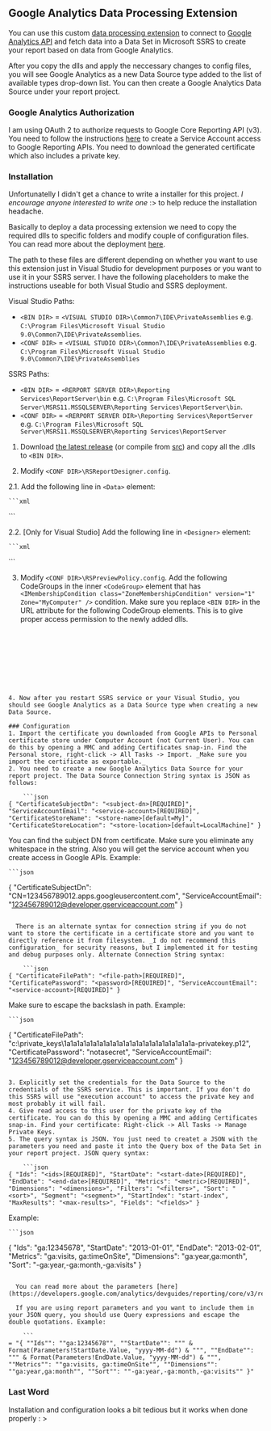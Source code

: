 ## Google Analytics Data Processing Extension

You can use this custom [data processing extension](http://msdn.microsoft.com/en-us/library/ms152816.aspx) to connect to [Google Analytics API](https://developers.google.com/analytics/devguides/) and fetch data into a Data Set in Microsoft SSRS to create your report based on data from Google Analytics.

After you copy the dlls and apply the neccessary changes to config files, you will see Google Analytics as a new Data Source type added to the list of available types drop-down list. You can then create a Google Analytics Data Source under your report project.  

### Google Analytics Authorization
I am using OAuth 2 to authorize requests to Google Core Reporting API (v3). You need to follow the instructions [here](https://developers.google.com/analytics/devguides/reporting/core/v3/gdataAuthorization) to create a Service Account access to Google Reporting APIs. You need to download the generated certificate which also includes a private key.

### Installation

Unfortunatelly I didn't get a chance to write a installer for this project. *I encourage anyone interested to write one* :> to help reduce the installation headache.

Basically to deploy a data processing extension we need to copy the required dlls to specific folders and modify couple of configuration files. You can read more about the deployment [here](http://msdn.microsoft.com/en-us/library/ms155104.aspx).

The path to these files are different depending on whether you want to use this extension just in Visual Studio for development purposes or you want to use it in your SSRS server. I have the following placeholders to make the instructions useable for both Visual Studio and SSRS deployment.

Visual Studio Paths:
* ``<BIN DIR>`` = ``<VISUAL STUDIO DIR>\Common7\IDE\PrivateAssemblies`` e.g. ``C:\Program Files\Microsoft Visual Studio 9.0\Common7\IDE\PrivateAssemblies``.
* ``<CONF DIR>`` = ``<VISUAL STUDIO DIR>\Common7\IDE\PrivateAssemblies`` e.g. ``C:\Program Files\Microsoft Visual Studio 9.0\Common7\IDE\PrivateAssemblies``

SSRS Paths:
* ``<BIN DIR>`` = ``<RERPORT SERVER DIR>\Reporting Services\ReportServer\bin`` e.g. ``C:\Program Files\Microsoft SQL Server\MSRS11.MSSQLSERVER\Reporting Services\ReportServer\bin``.
* ``<CONF DIR>`` = ``<RERPORT SERVER DIR>\Reporting Services\ReportServer`` e.g. ``C:\Program Files\Microsoft SQL Server\MSRS11.MSSQLSERVER\Reporting Services\ReportServer``


1. Download [the latest release](https://github.com/farzadpanahi/GoogleAnalyticsDataProcessingExtension/releases) (or compile from [src](https://github.com/farzadpanahi/GoogleAnalyticsDataProcessingExtension/tree/master/src)) and copy all the .dlls to ``<BIN DIR>``.

2. Modify ``<CONF DIR>\RSReportDesigner.config``. 

  2.1. Add the following line in ``<Data>`` element:

    ```xml
<Extension Name="Google_Analytics" Type="GoogleAnalyticsDataProcessingExtension.DataProcessingExtension.GAConnection,  GoogleAnalyticsDataProcessingExtension" />
```

  2.2. [Only for Visual Studio] Add the following line in ``<Designer>`` element:

    ```xml
<Extension Name="Google_Analytics" Type="Microsoft.ReportingServices.QueryDesigners.GenericQueryDesigner, Microsoft.ReportingServices.QueryDesigners"/>
```

3. Modify ``<CONF DIR>\RSPreviewPolicy.config``. Add the following CodeGroups in the inner ``<CodeGroup>`` element that has ``<IMembershipCondition class="ZoneMembershipCondition" version="1" Zone="MyComputer" />`` condition. Make sure you replace ``<BIN DIR>`` in the URL attribute for the following CodeGroup elements. This is to give proper access permission to the newly added dlls.

    ```xml
<CodeGroup 
  class="UnionCodeGroup" 
	version="1" 
	PermissionSetName="FullTrust" 
	Name="Google_AnalyticsCodeGroup1"
		Description="Code group for my Google Analytics data processing extension">
		<IMembershipCondition 
		class="UrlMembershipCondition" 
		version="1" 
		Url="<BIN DIR>\DotNetOpenAuth.dll"
		/> 
</CodeGroup>		
<CodeGroup 
	class="UnionCodeGroup" 
	version="1" 
	PermissionSetName="FullTrust" 
	Name="Google_AnalyticsCodeGroup2"
		Description="Code group for my Google Analytics data processing extension">
		<IMembershipCondition 
		class="UrlMembershipCondition" 
		version="1" 
		Url="<BIN DIR>\Google.Apis.Analytics.v3.dll"
		/> 
</CodeGroup>	
<CodeGroup 
	class="UnionCodeGroup" 
	version="1" 
	PermissionSetName="FullTrust" 
	Name="Google_AnalyticsCodeGroup3"
		Description="Code group for my Google Analytics data processing extension">
		<IMembershipCondition 
		class="UrlMembershipCondition" 
		version="1" 
		Url="<BIN DIR>\Google.Apis.Authentication.OAuth2.dll"
		/> 
</CodeGroup>	
<CodeGroup 
	class="UnionCodeGroup" 
	version="1" 
	PermissionSetName="FullTrust" 
	Name="Google_AnalyticsCodeGroup4"
		Description="Code group for my Google Analytics data processing extension">
		<IMembershipCondition 
		class="UrlMembershipCondition" 
		version="1" 
		Url="<BIN DIR>\Google.Apis.dll"
		/> 
</CodeGroup>	
<CodeGroup 
	class="UnionCodeGroup" 
	version="1" 
	PermissionSetName="FullTrust" 
	Name="Google_AnalyticsCodeGroup5"
		Description="Code group for my Google Analytics data processing extension">
		<IMembershipCondition 
		class="UrlMembershipCondition" 
		version="1" 
		Url="<BIN DIR>\GoogleAnalyticsDataProcessingExtension.dll"
		/> 
</CodeGroup>	
<CodeGroup 
	class="UnionCodeGroup" 
	version="1" 
	PermissionSetName="FullTrust" 
	Name="Google_AnalyticsCodeGroup6"
		Description="Code group for my Google Analytics data processing extension">
		<IMembershipCondition 
		class="UrlMembershipCondition" 
		version="1" 
		Url="<BIN DIR>\Newtonsoft.Json.Net35.dll"
		/> 
</CodeGroup>				  
```

4. Now after you restart SSRS service or your Visual Studio, you should see Google Analytics as a Data Source type when creating a new Data Source.

### Configuration
1. Import the certificate you downloaded from Google APIs to Personal certificate store under Computer Account (not Current User). You can do this by opening a MMC and adding Certificates snap-in. Find the Personal store, right-click -> All Tasks -> Import. _Make sure you import the certificate as exportable._
2. You need to create a new Google Analytics Data Source for your report project. The Data Source Connection String syntax is JSON as follows:

    ```json
{ "CertificateSubjectDn": "<subject-dn>[REQUIRED]", "ServiceAccountEmail": "<service-account>[REQUIRED]", "CertificateStoreName": "<store-name>[default=My]", "CertificateStoreLocation": "<store-location>[default=LocalMachine]" }
```

  You can find the subject DN from certificate. Make sure you eliminate any whitespace in the string. Also you will get the service account when you create access in Google APIs. Example:

    ```json
{ "CertificateSubjectDn": "CN=123456789012.apps.googleusercontent.com", "ServiceAccountEmail": "123456789012@developer.gserviceaccount.com" }
```

  There is an alternate syntax for connection string if you do not want to store the certificate in a certificate store and you want to directly reference it from filesystem. _I do not recommend this configuration_ for security reasons, but I implemented it for testing and debug purposes only. Alternate Connection String syntax:
  
    ```json
{ "CertificateFilePath": "<file-path>[REQUIRED]", "CertificatePassword": "<password>[REQUIRED]", "ServiceAccountEmail": "<service-account>[REQUIRED]" }
```

  Make sure to escape the backslash in path. Example:
  
    ```json
{ "CertificateFilePath": "c:\\private_keys\\1a1a1a1a1a1a1a1a1a1a1a1a1a1a1a1a1a1a1a1a-privatekey.p12", "CertificatePassword": "notasecret", "ServiceAccountEmail": "123456789012@developer.gserviceaccount.com" }
```
  
3. Explicitly set the credentials for the Data Source to the credentials of the SSRS service. This is important. If you don't do this SSRS will use "execution account" to access the private key and most probably it will fail.
4. Give read access to this user for the private key of the certificate. You can do this by opening a MMC and adding Certificates snap-in. Find your certificate: Right-click -> All Tasks -> Manage Private Keys.
5. The query syntax is JSON. You just need to createt a JSON with the parameters you need and paste it into the Query box of the Data Set in your report project. JSON query syntax:

    ```json
{ "Ids": "<ids>[REQUIRED]", "StartDate": "<start-date>[REQUIRED]", "EndDate": "<end-date>[REQUIRED]", "Metrics": "<metric>[REQUIRED]", "Dimensions": "<dimensions>", "Filters": "<filters>", "Sort": "<sort>", "Segment": "<segment>", "StartIndex": "start-index", "MaxResults": "<max-results>", "Fields": "<fields>" }
```

  Example:

    ```json
{ "Ids": "ga:12345678", "StartDate": "2013-01-01", "EndDate": "2013-02-01", "Metrics": "ga:visits, ga:timeOnSite", "Dimensions": "ga:year,ga:month", "Sort": "-ga:year,-ga:month,-ga:visits" }
```
  
  You can read more about the parameters [here](https://developers.google.com/analytics/devguides/reporting/core/v3/reference).
  
  If you are using report parameters and you want to include them in your JSON query, you should use Query expressions and escape the double quotations. Example:
  
    ```
= "{ ""Ids"": ""ga:12345678"", ""StartDate"": """ & Format(Parameters!StartDate.Value, "yyyy-MM-dd") & """, ""EndDate"": """ & Format(Parameters!EndDate.Value, "yyyy-MM-dd") & """, ""Metrics"": ""ga:visits, ga:timeOnSite"", ""Dimensions"": ""ga:year,ga:month"", ""Sort"": ""-ga:year,-ga:month,-ga:visits"" }"
```

### Last Word
Installation and configuration looks a bit tedious but it works when done properly : >
